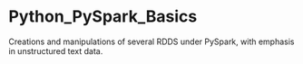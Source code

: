 # Python_PySpark_Basics
 Creations and manipulations of several RDDS under PySpark, with emphasis in unstructured text data.
